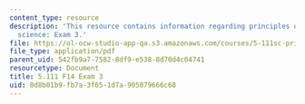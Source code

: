 ```yaml
---
content_type: resource
description: 'This resource contains information regarding principles of chemical
  science: Exam 3.'
file: https://ol-ocw-studio-app-qa.s3.amazonaws.com/courses/5-111sc-principles-of-chemical-science-fall-2014/0d8b01b9fb7a3f651d7a905079666c68_MIT5_111F14_Exam3.pdf
file_type: application/pdf
parent_uid: 542fb9a7-7582-8df9-e538-8d70d4c04741
resourcetype: Document
title: 5.111 F14 Exam 3
uid: 0d8b01b9-fb7a-3f65-1d7a-905079666c68
---
```

